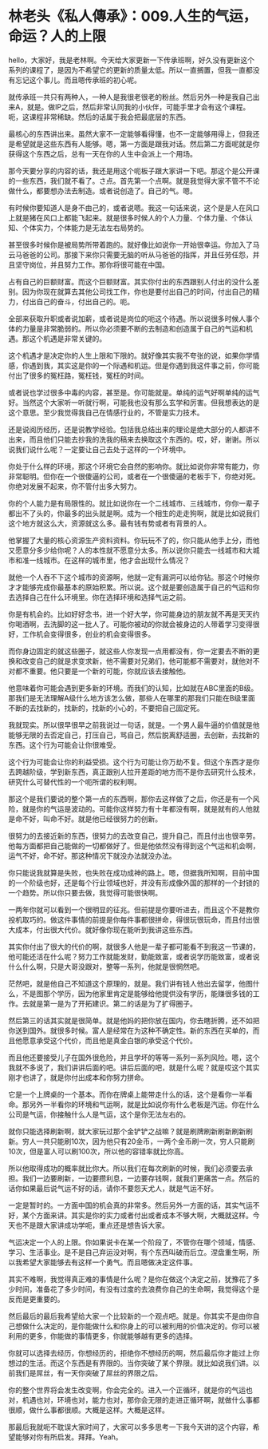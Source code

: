 # 林老头《私人傳承》：009.人生的气运，命运？人的上限

hello，大家好，我是老林啊。今天给大家更新一下传承班啊，好久没有更新这个系列的课程了，是因为不希望它的更新的质量太低。所以一直搁置，但我一直都没有忘记这个事儿。而且嗯传承班的初心呢。

就传承班一共只有两种人，一种人是我很老很老的粉丝。然后另外一种是我自己出来A，就是。做IP之后，然后非常认同我的小伙伴，可能手里才会有这个课程。呃，这课程非常稀缺。然后的话属于我会把最底层的东西。

最核心的东西讲出来。虽然大家不一定能够看得懂，也不一定能够用得上，但我还是希望就是这些东西有人能够。嗯，第一方面是跟我对话。然后第二方面呢就是你获得这个东西之后，总有一天在你的人生中会派上一个用场。

那今天要分享的内容的话，我还是用这个呃板子跟大家讲一下吧。那这个是公开课的一些东西，我们就不看了。さ点。首先第一个点啊。就是我觉得大家不管不不论做什么，都要想办法去制造。或者说创造了。自己的气。嗯。

有时候你要知道人是身不由己的，或者说嗯。我这一句话来说，这个是是人在风口上就是猪在风口上都能飞起来。就是很多时候人的个人力量、个体力量、个体认知、个体实力，个体能力是无法左右局势的。

甚至很多时候你是被局势所带着跑的。就好像比如说你一开始很幸运。你加入了马云马爸爸的公司。那接下来你只需要无脑的听从马爸爸的指挥，并且任劳任怨，并且坚守岗位，并且努力工作。那你将很可能在中国。

占有自己的巨额财富。而这个巨额财富。其实你付出的东西跟别人付出的没什么差别。因为你现在就算去其他公司找工作，你也是要付出自己的时间，付出自己的精力，付出自己的奋斗，付出自己的。呃。

全部来获取升职或者说加薪，或者说是岗位的呃这个待遇。所以说很多时候人事个体的力量是非常脆弱的。所以你必须要不断的去制造和创造属于自己的气运和机遇。那这个机遇是非常关键的。

这个机遇才是决定你的人生上限和下限的。就好像其实我不夸张的说，如果你学情感，你遇到我，其实这是你的一个际遇和机运。但是你遇到我这件事之前，你可能付出了很多的冤枉路，冤枉钱，冤枉的时间。

或者说也学过很多中毒的内容，甚至是。你可能就是。单纯的运气好啊单纯的运气好。当然这个大家听一听就行啊，可能我也没有那么玄学和厉害。但我想表达的是这个意思。至少我觉得我自己在情感行业的，不管是实力技术。

还是说阅历经历，还是说教学经验。包括我总结出来的理论是绝大部分的人都讲不出来，而且他们只能去抄我的洗我的稿来去换取这个东西的。哎，好，谢谢。所以说我们说什么呢？一定要让自己去处于这样的一个环境中。

你处于什么样的环境，那这个环境它会自然的影响你。就比如说你非常有能力，你非常聪明。但你在一个很傻逼的公司，或者在一个很傻逼的老板手下，你绝对死。你绝对发展不起来，你不管付出多大努力。

你的个人能力是有局限性的。就比如说你在一个二线城市、三线城市，你你一辈子都出不了头的，你最多的出头就是啊。成为一个相生的走走狗啊，就是比如说我们这个地方就这么大，资源就这么多。最有钱有势或者有背景的人。

他掌握了大量的核心资源生产资料资料。你玩玩不了的，你只能从他手上分，而他又愿意分多少给你呢？人的本性就不愿意分太多。所以说你只能去一线城市和大城市和准一线城市。在这样的城市里，他才会出现什么情况？

就他一个人吞不下这个城市的资源啊，他就一定有漏洞可以给你钻。那这个时候你才才能够完成你最基本的原始积累。所以说。这个就是要创造属于自己的气运和你去选择自己在什么环境里。你在选择环境和选择气运之前。

你是有机会的。比如好好念书，进一个好大学，你可能身边的朋友就不再是天天约你喝酒啊，去洗脚的这一批人了。可能你被动的你就会被身边的人带着学习变得很好，工作机会变得很多，创业的机会变得很多。

而你身边固定的就这些圈子，就这些人你发现一点用都没有，你一定要去不断的更换和改变自己的就是求变求新，他不需要对兄弟们，他可能都不需要对，就他对不对都不重要。他只要是一个新的可能，你就应该去接触他。

他意味着你可能会遇到更多新的环境。而我们的认知，比如就在ABC里面的B级。那我们是无法理解A级什么地方该怎么做，那些人在哪里的那我们只能在B级里面不断的去找新的，找新的，找新的小心的，不要把自己固定死。

我就现实。所以很早很早之前我说过一句话，就是。一个男人最牛逼的价值就是他能够无限的去否定自己，打压自己，骂自己，然后脱离舒适圈，去创新，去找新的东西。这个行为可能会让你很难受。

这个行为可能会让你的利益受损。这个行为可能让你万劫不复。但这个东西才是你去跨越阶级，学到新东西，真正跟别人拉开差距的地方而不是你去研究什么技术，研究什么可替代性的一个呃所谓的权利啊。

那这个是我们要说的整个第一点的东西啊，那你去这样做了之后，你还是有一个风险，就是你的气运是波动的。可能你这样努力有十年都没有啊，就是就有的人他就是命不好，叫命不好。就是他已经很努力的创新。

很努力的去接近新的东西，很努力的去改变自己，提升自己，而且付出也很辛劳。他每方面都把自己能做的一切都做好了。但是他依然没有得到这个气运和机会啊，运气不好，命不好。那这种情况下就没办法就没办法。

你只能说我就算是失败，也失败在成功成神的路上。嗯，但据我所知啊，目前中国的一个阶级也好，还是每个行业领域也好，并没有形成像外国的那样的一个封锁的一个趋势。所以你只要去做，我觉得可能很快啊。

一两年你就可以看到一个很明显的征兆。但前提是你要听进去，而且这个不是教你投机取巧的。做这件事情的前提是你每件事都很拼命，得很玩很玩命，而且付出很大成本，付出很大代价。就好像你现在能听到我讲这些东西。

其实你付出了很大的代价的啊，就很多人他是一辈子都可能看不到我这一节课的，他可能还活在什么呢？努力工作就能发财，勤能致富，或者说学历能致富，或者说什么什么啊，只是大哥没跟对，整等一系列，他就是很惘然吧。

茫然吧，就是他自己不知道这个原理的，就是。我们讲有钱人他出去留学，他图什么，不是图那个学历，因为他家里肯定是能够给他提供没有学历，能赚很多钱的工作。去就是第一是为了开拓建识。第二的话是为了扩得圈子。

然后第三的话其实就是很简单。就是他妈的把你放在国内，你去瞎折腾，还不如把你送到国外。就很多时候。富人是经常在为这种不确定性。新的东西在买单的，而且他愿意承受这个代价，而且他是真金白银的承受这个代价。

而且他还要接受儿子在国外很危险，并且学坏的等等一系列一系列风险。嗯，这个我就不多说了，我们讲讲后面的吧。讲后后面的吧，就是什么呢？就是哎这个其实刚才也讲了，就是你付出成本和你努力拼命。

它是一个上牌桌的一个基本。而你在牌桌上能带走什么的话，这个是看你一半看命。那另外一半看你的环境和气运啊，就是比如说你有什么老板是汽运。你在什么公司是气运，你接触什么人是气运，这个是你无法左右的。

就你只能选择刷新啊，就大家玩过那个金铲铲之战嘛？就是刷牌刷新刷新刷新刷新。穷人一共只能刷10次，因为他只有20金币，一两个金币刷一次，穷人只能刷10次，但是富人可以刷100次，所以他的容错率就比你高。

所以他取得成功的概率就比你大。所以我们在每次刷新的时候，我们必须要去承担。我们一边要刷新，一边要攒利息，一边要存钱啊，就我们更痛苦一点。然后的话你如果最后说气运不好的话，请你不要怨天尤人，就是气运不好。

一定是暂时的。一方面中国的机会真的非常多。然后另外一方面的话，其实气运不好，某个方面来讲。其实是你的实力或者付出或者成本不够大啊，大概就这样。今天也不是跟大家讲成功学呃，重点还是想告诉大家。

气运决定一个人的上限。你如果说卡在某一个阶段了，不管你在哪个领域，情感、学习、生活事业。是不是自己弃运没对啊，有个东西叫破而后立。涅盘重生啊，所以我希望大家能够去有这样一个勇气。而且嗯做决定这件事。

其实不难啊，我觉得真正难的事情是什么呢？是你在做这个决定之前，犹豫花了多少时间，准备花了多少时间，有没有过度的去浪费你自己的生命啊，我觉得这个是反而是更重要的。

然后最后的最后我希望给大家一个比较新的一个观点吧。就是。你其实不是由你自己想做什么决定的，是你能做什么和你身上的可以被利用的价值决定的。你可以被利用的更多，你能做的事情更多，你就能够越有更多的选择。

你就可以选择去经历，你想经历的，拒绝你不想经历的啊，然后最后你才能过上你想过的生活。而这个东西是有界限的。当你突破了某个界限。就比如说我们讲。以前我们是屌丝，有一天你突破了屌丝的界限之后。

你的整个世界将会发生改变啊，你会完全的。进入一个正循环，就是你的气运也对，机遇也对，环境也对，能力也对，那你会无限的走进正循环啊，就做什么事都很顺，做什么事都很顺。大概是这样。大概是这样。

那最后我就呃不耽误大家时间了，大家可以多多思考一下我今天讲的这个内容，希望能够对你有所启发。拜拜。Yeah。

